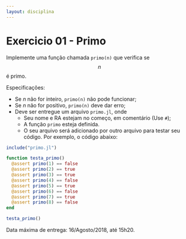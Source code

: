 ```yaml
---
layout: disciplina
---
```


# Exercicio 01 - Primo

Implemente uma função chamada `primo(n)` que verifica se $$n$$ é primo.

Especificações:
- Se $n$ não for inteiro, `primo(n)` não pode funcionar;
- Se $n$ não for positivo, `primo(n)` deve dar erro;
- Deve ser entregue um arquivo `primo.jl`, onde
  - Seu nome e RA estejam no começo, em comentário (Use `#`);
  - A função `primo` esteja definida.
  - O seu arquivo será adicionado por outro arquivo para testar seu código. Por exemplo,
    o código abaixo:

```julia
include("primo.jl")

function testa_primo()
  @assert primo(1) == false
  @assert primo(2) == true
  @assert primo(3) == true
  @assert primo(4) == false
  @assert primo(5) == true
  @assert primo(6) == false
  @assert primo(7) == true
  @assert primo(8) == false
end

testa_primo()
```

Data máxima de entrega: 16/Agosto/2018, até 15h20.

